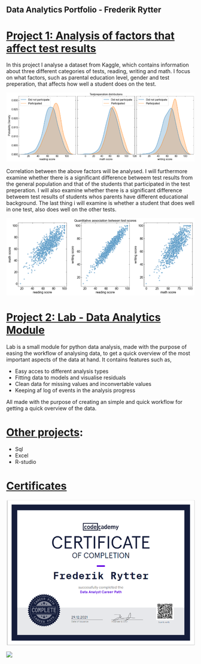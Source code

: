 ## Data Analytics Portfolio - Frederik Rytter

# [Project 1: Analysis of factors that affect test results](https://github.com/fred465f/exams)
In this project I analyse a dataset from Kaggle, which contains information about three different categories of tests, reading, writing and math. I focus on what factors, such as parental education level, gender and test preperation, that affects how well a student does on the test.

![](/images/eksamens-score-fordeling-pages-new.png)

Correlation between the above factors will be analysed. I will furthermore examine whether there is a significant difference betweem test results from the general population and that of the students that participated in the test preperation. I will also examine whether there is a significant difference betweem test results of students whos parents have different educational background. The last thing i will examine is whether a student that does well in one test, also does well on the other tests.

![](/images/scatter-pages-new.png)

# [Project 2: Lab - Data Analytics Module](https://github.com/fred465f/Lab)
Lab is a small module for python data analysis, made with the purpose of easing
the workflow of analysing data, to get a quick overview of the most important aspects of the data at hand.
It contains features such as,

 - Easy acces to different analysis types
 - Fitting data to models and visualise residuals
 - Clean data for missing values and inconvertable values
 - Keeping af log of events in the analysis progress

All made with the purpose of creating an simple and quick workflow for getting a quick overview of the data.

# [Other projects](https://github.com/fred465f/Projects_Repo):
 - Sql
 - Excel
 - R-studio

# [Certificates](https://github.com/fred465f/Data_Analytics_Portfolio/tree/main/Codecademy_Certificates)

![](/Codecademy_Certificates/data_analyst_screenshot.png)

![](/Codecademy_Certificates/Sql_Analysis_Skærmbillede.png)
